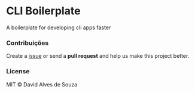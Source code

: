 # CLI Boilerplate

A boilerplate for developing cli apps faster

### Contribuições

Create a [issue](https://github.com/davidalves1/clima-app/issues/new) or send a **pull request** and help us make this project better.

### License

MIT © David Alves de Souza
